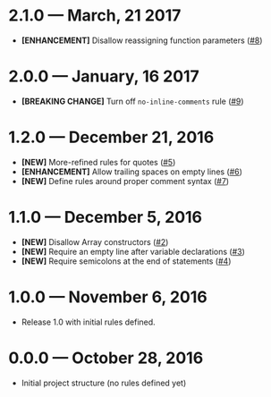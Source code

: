 # 2.1.0 &mdash; March, 21 2017

- **[ENHANCEMENT]** Disallow reassigning function parameters ([#8](https://github.com/Ticketfly/eslint-config-ticketfly-base/pull/8))


# 2.0.0 &mdash; January, 16 2017

- **[BREAKING CHANGE]** Turn off `no-inline-comments` rule ([#9](https://github.com/Ticketfly/eslint-config-ticketfly-base/pull/9))


# 1.2.0 &mdash; December 21, 2016

- **[NEW]** More-refined rules for quotes ([#5](https://github.com/Ticketfly/eslint-config-ticketfly-base/pull/5))
- **[ENHANCEMENT]** Allow trailing spaces on empty lines ([#6](https://github.com/Ticketfly/eslint-config-ticketfly-base/pull/6))
- **[NEW]** Define rules around proper comment syntax ([#7](https://github.com/Ticketfly/eslint-config-ticketfly-base/pull/7))


# 1.1.0 &mdash; December 5, 2016

- **[NEW]** Disallow Array constructors ([#2](https://github.com/Ticketfly/eslint-config-ticketfly-base/pull/2))
- **[NEW]** Require an empty line after variable declarations ([#3](https://github.com/Ticketfly/eslint-config-ticketfly-base/pull/3))
- **[NEW]** Require semicolons at the end of statements ([#4](https://github.com/Ticketfly/eslint-config-ticketfly-base/pull/4))


# 1.0.0 &mdash; November 6, 2016

- Release 1.0 with initial rules defined.


# 0.0.0 &mdash; October 28, 2016

- Initial project structure (no rules defined yet)

